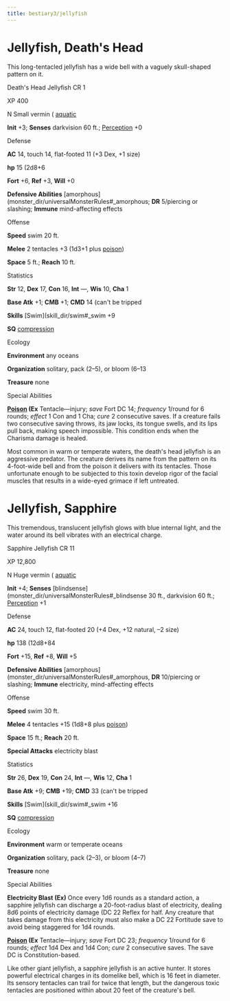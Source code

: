 ```yaml
---
title: bestiary3/jellyfish
---
```

# Jellyfish, Death's Head

This long-tentacled jellyfish has a wide bell with a vaguely skull-shaped pattern on it.

Death's Head Jellyfish CR 1

XP 400

N Small vermin ( [aquatic](monster_dir/creatureTypes#_aquatic-subtype)

**Init** +3; **Senses** darkvision 60 ft.; [Perception](skill_dir/perception#_perception) +0

Defense

**AC** 14, touch 14, flat-footed 11 (+3 Dex, +1 size)

**hp** 15 (2d8+6

**Fort** +6, **Ref** +3, **Will** +0

**Defensive Abilities** [amorphous](monster_dir/universalMonsterRules#_amorphous; **DR** 5/piercing or slashing; **Immune** mind-affecting effects

Offense

**Speed** swim 20 ft.

**Melee** 2 tentacles +3 (1d3+1 plus [poison](monster_dir/universalMonsterRules#_poison-(ex-or-su)))

**Space** 5 ft.; **Reach** 10 ft.

Statistics

**Str** 12, **Dex** 17, **Con** 16, **Int** —, **Wis** 10, **Cha** 1

**Base Atk** +1; **CMB** +1; **CMD** 14 (can't be tripped

**Skills** [Swim](skill_dir/swim#_swim +9

**SQ** [compression](monster_dir/universalMonsterRules#_compression)

Ecology

**Environment** any oceans

**Organization** solitary, pack (2–5), or bloom (6–13

**Treasure** none

Special Abilities

**[Poison](monster_dir/universalMonsterRules#_poison-(ex-or-su)) (Ex** Tentacle—injury; _save_ Fort DC 14; _frequency_ 1/round for 6 rounds; _effect_ 1 Con and 1 Cha; _cure_ 2 consecutive saves. If a creature fails two consecutive saving throws, its jaw locks, its tongue swells, and its lips pull back, making speech impossible. This condition ends when the Charisma damage is healed.

Most common in warm or temperate waters, the death's head jellyfish is an aggressive predator. The creature derives its name from the pattern on its 4-foot-wide bell and from the poison it delivers with its tentacles. Those unfortunate enough to be subjected to this toxin develop rigor of the facial muscles that results in a wide-eyed grimace if left untreated.

# Jellyfish, Sapphire

This tremendous, translucent jellyfish glows with blue internal light, and the water around its bell vibrates with an electrical charge.

Sapphire Jellyfish CR 11

XP 12,800

N Huge vermin ( [aquatic](monster_dir/creatureTypes#_aquatic-subtype)

**Init** +4; **Senses** [blindsense](monster_dir/universalMonsterRules#_blindsense 30 ft., darkvision 60 ft.; [Perception](skill_dir/perception#_perception) +1

Defense

**AC** 24, touch 12, flat-footed 20 (+4 Dex, +12 natural, –2 size)

**hp** 138 (12d8+84

**Fort** +15, **Ref** +8, **Will** +5

**Defensive Abilities** [amorphous](monster_dir/universalMonsterRules#_amorphous, **DR** 10/piercing or slashing; **Immune** electricity, mind-affecting effects

Offense

**Speed** swim 30 ft.

**Melee** 4 tentacles +15 (1d8+8 plus [poison](monster_dir/universalMonsterRules#_poison-(ex-or-su)))

**Space** 15 ft.; **Reach** 20 ft.

**Special Attacks** electricity blast

Statistics

**Str** 26, **Dex** 19, **Con** 24, **Int** —, **Wis** 12, **Cha** 1

**Base Atk** +9; **CMB** +19; **CMD** 33 (can't be tripped

**Skills** [Swim](skill_dir/swim#_swim +16

**SQ** [compression](monster_dir/universalMonsterRules#_compression)

Ecology

**Environment** warm or temperate oceans

**Organization** solitary, pack (2–3), or bloom (4–7)

**Treasure** none

Special Abilities

**Electricity Blast (Ex)** Once every 1d6 rounds as a standard action, a sapphire jellyfish can discharge a 20-foot-radius blast of electricity, dealing 8d6 points of electricity damage (DC 22 Reflex for half. Any creature that takes damage from this electricity must also make a DC 22 Fortitude save to avoid being staggered for 1d4 rounds.

**[Poison](monster_dir/universalMonsterRules#_poison-(ex-or-su)) (Ex** Tentacle—injury; _save_ Fort DC 23; _frequency_ 1/round for 6 rounds; _effect_ 1d4 Dex and 1d4 Con; _cure_ 2 consecutive saves. The save DC is Constitution-based.

Like other giant jellyfish, a sapphire jellyfish is an active hunter. It stores powerful electrical charges in its domelike bell, which is 16 feet in diameter. Its sensory tentacles can trail for twice that length, but the dangerous toxic tentacles are positioned within about 20 feet of the creature's bell.

